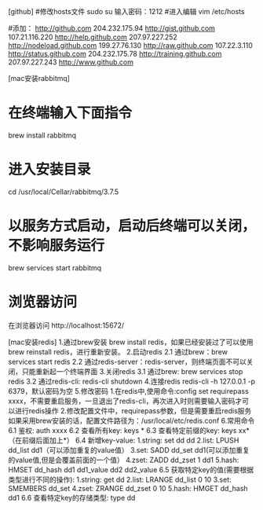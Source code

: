 [github]
#修改hosts文件
sudo su 
输入密码：1212
#进入编辑
vim /etc/hosts

#添加：
http://github.com 204.232.175.94 
http://gist.github.com 107.21.116.220 
http://help.github.com 207.97.227.252 
http://nodeload.github.com 199.27.76.130 
http://raw.github.com 107.22.3.110 
http://status.github.com 204.232.175.78 
http://training.github.com 207.97.227.243 
http://www.github.com


[mac安装rabbitmq]
# 在终端输入下面指令
brew install rabbitmq
# 进入安装目录
cd  /usr/local/Cellar/rabbitmq/3.7.5
# 以服务方式启动，启动后终端可以关闭，不影响服务运行
brew services start rabbitmq
# 浏览器访问
在浏览器访问 http://localhost:15672/



[mac安装redis]
1.通过brew安装
    brew install redis，如果已经安装过了可以使用brew reinstall redis，进行重新安装。
2.启动redis
    2.1 通过brew：brew services start redis
    2.2 通过redis-server：redis-server，则终端页面不可以关闭，只能重新起一个终端界面
3.关闭redis
    3.1 通过brew: brew services stop redis
    3.2 通过redis-cli: redis-cli shutdown
4.连接redis
    redis-cli -h 127.0.0.1 -p 6379，默认密码为空
5.修改密码
    1.在redis中,使用命令:config set requirepass xxxx，不需要重启服务，一旦退出了redis-cli，再次进入时则需要输入密码才可以进行redis操作
    2.修改配置文件中，requirepass参数，但是需要重启redis服务
      如果采用brew安装的话，配置文件路径为：/usr/local/etc/redis.conf
6.常用命令
    6.1 鉴权: auth xxxx
    6.2 查看所有key: keys *
    6.3 查看特定前缀的key: keys xx*（在前缀后面加上*）
    6.4 新增key-value: 
        1.string: set dd dd
        2.list: LPUSH dd_list dd1（可以添加重复的value值）
        3.set: SADD dd_set dd1(可以添加重复的value值,但是会覆盖前面的一个值）
        4.zset: ZADD dd_zset 1 dd1
        5.hash: HMSET dd_hash dd1 dd1_value dd2 dd2_value
    6.5 获取特定key的值(需要根据类型进行不同的操作): 
        1.string: get dd
        2.list: LRANGE dd_list 0 10
        3.set: SMEMBERS dd_set
        4.zset: ZRANGE dd_zset 0 10
        5.hash: HMGET dd_hash dd1
    6.6 查看特定key的存储类型: type dd